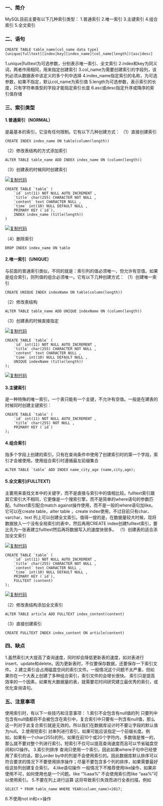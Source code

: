 ### 一、简介

MySQL目前主要有以下几种索引类型：
1.普通索引
2.唯一索引
3.主键索引
4.组合索引
5.全文索引

### 二、语句

```
CREATE TABLE table_name[col_name data type]
[unique|fulltext][index|key][index_name](col_name[length])[asc|desc]
```

1.unique|fulltext为可选参数，分别表示唯一索引、全文索引
2.index和key为同义词，两者作用相同，用来指定创建索引
3.col_name为需要创建索引的字段列，该列必须从数据表中该定义的多个列中选择
4.index_name指定索引的名称，为可选参数，如果不指定，默认col_name为索引值
5.length为可选参数，表示索引的长度，只有字符串类型的字段才能指定索引长度
6.asc或desc指定升序或降序的索引值存储

### 三、索引类型

#### 1.普通索引（NORMAL）

是最基本的索引，它没有任何限制。它有以下几种创建方式：
（1）直接创建索引

```
CREATE INDEX index_name ON table(column(length))
```

（2）修改表结构的方式添加索引

```
ALTER TABLE table_name ADD INDEX index_name ON (column(length))
```

（3）创建表的时候同时创建索引

[![复制代码](https://common.cnblogs.com/images/copycode.gif)](javascript:void(0);)

```
CREATE TABLE `table` (
    `id` int(11) NOT NULL AUTO_INCREMENT ,
    `title` char(255) CHARACTER NOT NULL ,
    `content` text CHARACTER NULL ,
    `time` int(10) NULL DEFAULT NULL ,
    PRIMARY KEY (`id`),
    INDEX index_name (title(length))
)
```

[![复制代码](https://common.cnblogs.com/images/copycode.gif)](javascript:void(0);)

（4）删除索引

```
DROP INDEX index_name ON table
```

#### 2.唯一索引（UNIQUE）

与前面的普通索引类似，不同的就是：索引列的值必须唯一，但允许有空值。如果是组合索引，则列值的组合必须唯一。它有以下几种创建方式：
（1）创建唯一索引

```
CREATE UNIQUE INDEX indexName ON table(column(length))
```

（2）修改表结构

```
ALTER TABLE table_name ADD UNIQUE indexName ON (column(length))
```

（3）创建表的时候直接指定

[![复制代码](https://common.cnblogs.com/images/copycode.gif)](javascript:void(0);)

```
CREATE TABLE `table` (
    `id` int(11) NOT NULL AUTO_INCREMENT ,
    `title` char(255) CHARACTER NOT NULL ,
    `content` text CHARACTER NULL ,
    `time` int(10) NULL DEFAULT NULL ,
    UNIQUE indexName (title(length))
);
```

[![复制代码](https://common.cnblogs.com/images/copycode.gif)](javascript:void(0);)

#### 3.主键索引

是一种特殊的唯一索引，一个表只能有一个主键，不允许有空值。一般是在建表的时候同时创建主键索引：

```
CREATE TABLE `table` (
    `id` int(11) NOT NULL AUTO_INCREMENT ,
    `title` char(255) NOT NULL ,
    PRIMARY KEY (`id`)
);
```

#### 4.组合索引

指多个字段上创建的索引，只有在查询条件中使用了创建索引时的第一个字段，索引才会被使用。使用组合索引时遵循最左前缀集合

```
ALTER TABLE `table` ADD INDEX name_city_age (name,city,age); 
```

#### 5.全文索引(FULLTEXT)

主要用来查找文本中的关键字，而不是直接与索引中的值相比较。fulltext索引跟其它索引大不相同，它更像是一个搜索引擎，而不是简单的where语句的参数匹配。fulltext索引配合match against操作使用，而不是一般的where语句加like。它可以在create table，alter table ，create index使用，不过目前只有char、varchar，text 列上可以创建全文索引。值得一提的是，在数据量较大时候，现将数据放入一个没有全局索引的表中，然后再用CREATE index创建fulltext索引，要比先为一张表建立fulltext然后再将数据写入的速度快很多。
（1）创建表的适合添加全文索引

[![复制代码](https://common.cnblogs.com/images/copycode.gif)](javascript:void(0);)

```
CREATE TABLE `table` (
    `id` int(11) NOT NULL AUTO_INCREMENT ,
    `title` char(255) CHARACTER NOT NULL ,
    `content` text CHARACTER NULL ,
    `time` int(10) NULL DEFAULT NULL ,
    PRIMARY KEY (`id`),
    FULLTEXT (content)
);
```

[![复制代码](https://common.cnblogs.com/images/copycode.gif)](javascript:void(0);)

（2）修改表结构添加全文索引

```
ALTER TABLE article ADD FULLTEXT index_content(content)
```

（3）直接创建索引

```
CREATE FULLTEXT INDEX index_content ON article(content)
```

### 四、缺点

1.虽然索引大大提高了查询速度，同时却会降低更新表的速度，如对表进行insert、update和delete。因为更新表时，不仅要保存数据，还要保存一下索引文件。
2.建立索引会占用磁盘空间的索引文件。一般情况这个问题不太严重，但如果你在一个大表上创建了多种组合索引，索引文件的会增长很快。
索引只是提高效率的一个因素，如果有大数据量的表，就需要花时间研究建立最优秀的索引，或优化查询语句。

### 五、注意事项

使用索引时，有以下一些技巧和注意事项：
1.索引不会包含有null值的列
只要列中包含有null值都将不会被包含在索引中，复合索引中只要有一列含有null值，那么这一列对于此复合索引就是无效的。所以我们在数据库设计时不要让字段的默认值为null。
2.使用短索引
对串列进行索引，如果可能应该指定一个前缀长度。例如，如果有一个char(255)的列，如果在前10个或20个字符内，多数值是惟一的，那么就不要对整个列进行索引。短索引不仅可以提高查询速度而且可以节省磁盘空间和I/O操作。
3.索引列排序
查询只使用一个索引，因此如果where子句中已经使用了索引的话，那么order by中的列是不会使用索引的。因此数据库默认排序可以符合要求的情况下不要使用排序操作；尽量不要包含多个列的排序，如果需要最好给这些列创建复合索引。
4.like语句操作
一般情况下不推荐使用like操作，如果非使用不可，如何使用也是一个问题。like “%aaa%” 不会使用索引而like “aaa%”可以使用索引。
5.不要在列上进行运算
这将导致索引失效而进行全表扫描，例如

```
SELECT * FROM table_name WHERE YEAR(column_name)<2017;
```

6.不使用not in和<>操作